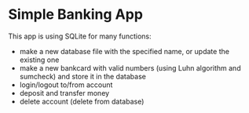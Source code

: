 # Simple Banking App

This app is using SQLite for many functions:
- make a new database file with the specified name, or update the existing one
- make a new bankcard with valid numbers (using Luhn algorithm and sumcheck) and store it in the database
- login/logout to/from account
- deposit and transfer money
- delete account (delete from database)
